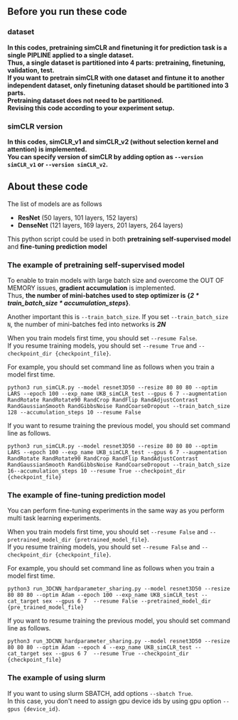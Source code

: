 ## Before you run these code  
### dataset 
**In this codes, pretraining simCLR and finetuning it for prediction task is a single PIPLINE applied to a single dataset.  
Thus, a single dataset is partitioned into 4 parts: pretraining, finetuning, validation, test.  
If you want to pretrain simCLR with one dataset and fintune it to another independent dataset, only finetuning dataset should be partitioned into 3 parts.  
Pretraining dataset does not need to be partitioned.  
Revising this code according to your experiment setup.**

### simCLR version 
**In this codes, simCLR_v1 and simCLR_v2 (without selection kernel and attention) is implemented.  
You can specify version of simCLR by adding option as ```--version simCLR_v1``` or ```--version simCLR_v2```.**


## About these code
The list of models are as follows 
- **ResNet** (50 layers, 101 layers, 152 layers)
- **DenseNet** (121 layers, 169 layers, 201 layers, 264 layers)

   
This python script could be used in both **pretraining self-supervised model** and **fine-tuning prediction model**  

### The example of pretraining self-supervised model
To enable to train models with large batch size and overcome the OUT OF MEMORY issues, **gradient accumulation** is implemented.  
Thus, **the number of mini-batches used to step optimizer is {*2 * train_batch_size * accumulation_steps*}**.  

Another important this is ```--train_batch_size```. If you set ```--train_batch_size N```, the number of mini-batches fed into networks is ***2N***  

When you train models first time, you should set ```--resume False```.  
If you resume training models, you should set ```--resume True``` and ```--checkpoint_dir {checkpoint_file}```.

For example, you should set command line as follows when you train a model first time.
```
python3 run_simCLR.py --model resnet3D50 --resize 80 80 80 --optim LARS --epoch 100 --exp_name UKB_simCLR_test --gpus 6 7 --augmentation RandRotate RandRotate90 RandCrop RandFlip RandAdjustContrast RandGaussianSmooth RandGibbsNoise RandCoarseDropout --train_batch_size 128 --accumulation_steps 10 --resume False 
```

If you want to resume training the previous model, you should set command line as follows. 
```
python3 run_simCLR.py --model resnet3D50 --resize 80 80 80 --optim LARS --epoch 100 --exp_name UKB_simCLR_test --gpus 6 7 --augmentation RandRotate RandRotate90 RandCrop RandFlip RandAdjustContrast RandGaussianSmooth RandGibbsNoise RandCoarseDropout --train_batch_size 16--accumulation_steps 10 --resume True --checkpoint_dir {checkpoint_file}
```

  
### The example of fine-tuning prediction model
You can perform fine-tuning experiments in the same way as you perform multi task learning experiments.  
  
When you train models first time, you should set ```--resume False``` and ```--pretrained_model_dir {pretrained_model_file}```.  
If you resume training models, you should set ```--resume False``` and ```--checkpoint_dir {checkpoint_file}```.  
  
For example, you should set command line as follows when you train a model first time.  
```
python3 run_3DCNN_hardparameter_sharing.py --model resnet3D50 --resize 80 80 80 --optim Adam --epoch 100 --exp_name UKB_simCLR_test --cat_target sex --gpus 6 7  --resume False --pretrained_model_dir {pre_trained_model_file}
```   
If you want to resume training the previous model, you should set command line as follows.  
```
python3 run_3DCNN_hardparameter_sharing.py --model resnet3D50 --resize 80 80 80 --optim Adam --epoch 4 --exp_name UKB_simCLR_test --cat_target sex --gpus 6 7  --resume True --checkpoint_dir {checkpoint_file}
```  


### The example of using slurm 
If you want to using slurm SBATCH, add options ```--sbatch True```.  
In this case, you don't need to assign gpu device ids by using gpu option ```--gpus {device_id}```.


